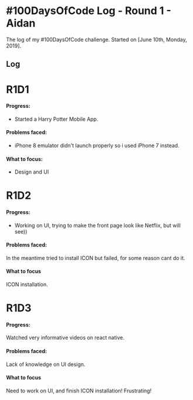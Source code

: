 # #100DaysOfCode Log - Round 1 - Aidan

The log of my #100DaysOfCode challenge. Started on [June 10th, Monday, 2019].

## Log

# R1D1 
#### Progress:
- Started a Harry Potter Mobile App.

#### Problems faced:
- iPhone 8 emulator didn't launch properly so i used iPhone 7 instead.

#### What to focus:
- Design and UI

# R1D2
#### Progress:
- Working on UI, trying to make the front page look like Netflix, but will see))

#### Problems faced:
In the meantime tried to install ICON but failed, for some reason cant do it.

#### What to focus 
ICON installation. 

# R1D3
#### Progress:
Watched very informative videos on react native.

#### Problems faced:
Lack of knowledge on UI design.

#### What to focus 
Need to work on UI, and finish ICON installation!  Frustrating!



